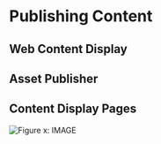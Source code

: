 # Publishing Content


## Web Content Display



## Asset Publisher



## Content Display Pages


![Figure x: IMAGE](../../../images/.png)